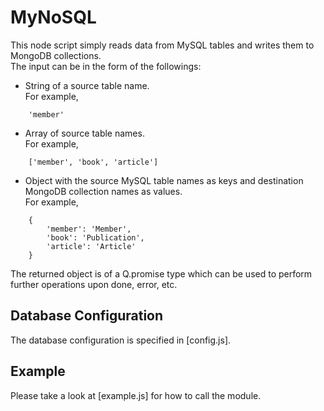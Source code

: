# MyNoSQL
This node script simply reads data from MySQL tables and writes them to MongoDB collections.  
The input can be in the form of the followings:  
* String of a source table name.  
  For example,  
```
    'member'
```
* Array of source table names.  
  For example,  
```
    ['member', 'book', 'article']
```
 
* Object with the source MySQL table names as keys and destination MongoDB collection names as values.  
  For example,  
```
    {
        'member': 'Member',  
        'book': 'Publication',  
        'article': 'Article'  
    }
```

The returned object is of a Q.promise type which can be used to perform further operations upon done, error, etc.

## Database Configuration
The database configuration is specified in [config.js].

## Example
Please take a look at [example.js] for how to call the module.